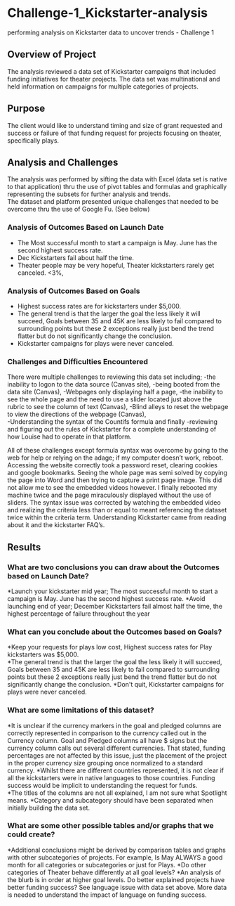 # Challenge-1_Kickstarter-analysis
performing analysis on Kickstarter data to uncover trends - Challenge 1

## Overview of Project
The analysis reviewed a data set of Kickstarter campaigns that included funding initiatives for theater projects.   The data set was multinational and held information on campaigns for multiple categories of projects.   

## Purpose
The client would like to understand timing and size of grant requested and success or failure of that funding request for projects focusing on theater, specifically plays.

## Analysis and Challenges
The analysis was performed by sifting the data with Excel (data set is native to that application) thru the use of pivot tables and formulas and graphically representing the subsets for further analysis and trends.  
The dataset and platform presented unique challenges that needed to be overcome thru the use of Google Fu.  (See below)

### Analysis of Outcomes Based on Launch Date
* The Most successful month to start a campaign is May.  June has the second highest success rate.
* Dec Kickstarters fail about half the time.
* Theater people may be very hopeful, Theater kickstarters rarely get canceled. <3%,   

### Analysis of Outcomes Based on Goals
* Highest success rates are for kickstarters under $5,000.
* The general trend is that the larger the goal the less likely it will succeed,  Goals between 35 and 45K are less likely to fail compared to surrounding points but these 2 exceptions really just bend the trend flatter but do not significantly change the conclusion.
* Kickstarter campaigns for plays were never canceled.   

### Challenges and Difficulties Encountered
There were multiple challenges to reviewing this data set including;
-the inability to logon to the data source (Canvas site), 
-being booted from the data site (Canvas), 
-Webpages only displaying half a page, 
-the inability to see the whole page and the need to use a slider located just above the rubric to see the column of text (Canvas), 
-Blind alleys to reset the webpage to view the directions of the webpage (Canvas),  
-Understanding the syntax of the Countifs formula and finally 
-reviewing and figuring out the rules of Kickstarter for a complete understanding of how Louise had to operate in that platform.

All of these challenges except formula syntax was overcome by going to the web for help or relying on the adage; if my computer doesn’t work, reboot.  Accessing the website correctly took a password reset, clearing cookies and google bookmarks.  Seeing the whole page was semi solved by copying the page into Word and then trying to capture a print page image.   This did not allow me to see the embedded videos however.  I finally rebooted my machine twice and the page miraculously displayed without the use of sliders.
The syntax issue was corrected by watching the embedded video and realizing the criteria less than or equal to meant referencing the dataset twice within the criteria term.
Understanding Kickstarter came from reading about it and the kickstarter FAQ’s.

## Results
### What are two conclusions you can draw about the Outcomes based on Launch Date?
*Launch your kickstarter mid year; The most successful month to start a campaign is May.  June has the second highest success rate.
*Avoid launching end of year; December Kickstarters fail almost half the time, the highest percentage of failure throughout the year

### What can you conclude about the Outcomes based on Goals?
*Keep your requests for plays low cost, Highest success rates for Play kickstarters was $5,000.   
*The general trend is that the larger the goal the less likely it will succeed,  Goals between 35 and 45K are less likely to fail compared to surrounding points but these 2 exceptions really just bend the trend flatter but do not significantly change the conclusion.
*Don't quit, Kickstarter campaigns for plays were never canceled. 

### What are some limitations of this dataset?
*It is unclear if the currency markers in the goal and pledged columns are correctly represented in comparison to the currency called out in the Currency column.  Goal and Pledged columns all have $ signs but the currency column calls out several different currencies.  That stated, funding percentages are not affected by this issue, just the placement of the project in the proper currency size grouping once normalized to a standard currency.
*Whilst there are different countries represented, it is not clear if all the kickstarters were in native languages to those countries.   Funding success would be implicit to understanding the request for funds.  
*The titles of the columns are not all explained, I am not sure what Spotlight means.
*Category and subcategory should have been separated when initially building the data set.

### What are some other possible tables and/or graphs that we could create?
*Additional conclusions might be derived by comparison tables and graphs with other subcategories of projects.  For  example,  Is May ALWAYS a good month for all categories or subcategories or just for Plays. 
*Do other categories of Theater behave differently at all goal levels?
*An analysis of the blurb is in order at higher goal levels.   Do better explained projects have better funding success?
See language issue with data set above.  More data is needed to understand the impact of language on funding success.
